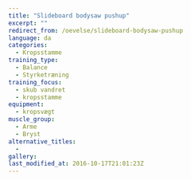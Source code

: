 ```yaml
---
title: "Slideboard bodysaw pushup"
excerpt: ""
redirect_from: /oevelse/slideboard-bodysaw-pushup
language: da
categories:
  - Kropsstamme
training_type: 
  - Balance
  - Styrketræning
training_focus: 
  - skub vandret
  - kropsstamme
equipment:
  - kropsvægt
muscle_group:
  - Arme
  - Bryst
alternative_titles:
  - 
gallery:
last_modified_at: 2016-10-17T21:01:23Z
---
```



